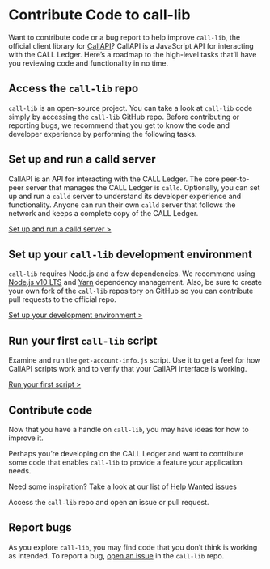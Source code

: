 # Contribute Code to call-lib

Want to contribute code or a bug report to help improve `call-lib`, the official client library for [CallAPI](callapi-reference.html)? CallAPI is a JavaScript API for interacting with the CALL Ledger. Here’s a roadmap to the high-level tasks that’ll have you reviewing code and functionality in no time.

## Access the `call-lib` repo

`call-lib` is an open-source project. You can take a look at `call-lib` code simply by accessing the `call-lib` GitHub repo. Before contributing or reporting bugs, we recommend that you get to know the code and developer experience by performing the following tasks.

## Set up and run a calld server

CallAPI is an API for interacting with the CALL Ledger. The core peer-to-peer server that manages the CALL Ledger is `calld`. Optionally, you can set up and run a `calld` server to understand its developer experience and functionality. Anyone can run their own `calld` server that follows the network and keeps a complete copy of the CALL Ledger.

[Set up and run a calld server >](manage-the-calld-server.html)

## Set up your `call-lib` development environment

`call-lib` requires Node.js and a few dependencies. We recommend using [Node.js v10 LTS](https://nodejs.org/en/) and [Yarn](https://yarnpkg.com/en/) dependency management. Also, be sure to create your own fork of the `call-lib` repository on GitHub so you can contribute pull requests to the official repo.

[Set up your development environment >](get-started-with-callapi-for-javascript.html#environment-setup)

## Run your first `call-lib` script

Examine and run the `get-account-info.js` script. Use it to get a feel for how CallAPI scripts work and to verify that your CallAPI interface is working.

[Run your first script >](get-started-with-callapi-for-javascript.html#first-callapi-script)

## Contribute code

Now that you have a handle on `call-lib`, you may have ideas for how to improve it.

Perhaps you’re developing on the CALL Ledger and want to contribute some code that enables `call-lib` to provide a feature your application needs.

Need some inspiration? Take a look at our list of [Help Wanted issues](https://github.com/callchain/call-lib/issues)

Access the `call-lib` repo and open an issue or pull request.

## Report bugs

As you explore `call-lib`, you may find code that you don’t think is working as intended. To report a bug, [open an issue](https://github.com/callchain/call-lib/issues) in the `call-lib` repo.
